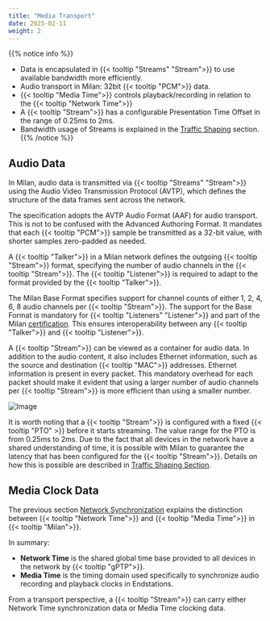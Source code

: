 ```yaml
---
title: "Media Transport"
date: 2025-02-11
weight: 2
---
```


{{% notice info %}}
- Data is encapsulated in {{< tooltip "Streams" "Stream">}} to use available bandwidth more efficiently.
- Audio transport in Milan: 32bit {{< tooltip "PCM">}} data.
- {{< tooltip "Media Time">}} controls playback/recording in relation to the {{< tooltip "Network Time">}}
- A {{< tooltip "Stream">}} has a configurable Presentation Time Offset in the range of 0.25ms to 2ms.
- Bandwidth usage of Streams is explained in the [Traffic Shaping](../03_traffic-shaping/stream-reservation/_index.md#how-much-traffic-is-reserved-for-my-audio-stream) section.
{{% /notice %}}

## Audio Data

In Milan, audio data is transmitted via {{< tooltip "Streams" "Stream">}} using the Audio Video Transmission Protocol (AVTP), which defines the structure of the data frames sent across the network.

The specification adopts the AVTP Audio Format (AAF) for audio transport. This is not to be confused with the Advanced Authoring Format. It mandates that each {{< tooltip "PCM">}} sample be transmitted as a 32-bit value, with shorter samples zero-padded as needed.

A {{< tooltip "Talker">}} in a Milan network defines the outgoing {{< tooltip "Stream">}} format, specifying the number of audio channels in the {{< tooltip "Stream">}}. The {{< tooltip "Listener">}} is required to adapt to the format provided by the {{< tooltip "Talker">}}.

The Milan Base Format specifies support for channel counts of either 1, 2, 4, 6, 8 audio channels per {{< tooltip "Stream">}}. The support for the Base Format is mandatory for {{< tooltip "Listeners" "Listener">}} and part of the Milan [certification](../../02_user-guides/certified-products.md). This ensures interoperability between any {{< tooltip "Talker">}} and {{< tooltip "Listener">}}.

<div class="text-image-container">
  <div class="text">
    <p>A {{< tooltip "Stream">}} can be viewed as a container for audio data. In addition to the audio content, it also includes Ethernet information, such as the source and destination {{< tooltip "MAC">}} addresses. Ethernet information is present in every packet. This mandatory overhead for each packet should make it evident that using a larger number of audio channels per {{< tooltip "Stream">}} is more efficient than using a smaller number.</p>
  </div>
  <div class="image">
    <img src="/images/stream-format.drawio.svg" alt="Image" style="max-width: 100%; height: auto;">
  </div>
</div>

It is worth noting that a {{< tooltip "Stream">}} is configured with a fixed {{< tooltip "PTO" >}} before it starts streaming. The value range for the PTO is from 0.25ms to 2ms. Due to the fact that all devices in the network have a shared understanding of time, it is possible with Milan to guarantee the latency that has been configured for the {{< tooltip "Stream">}}. Details on how this is possible are described in [Traffic Shaping Section](../03_traffic-shaping/_index.md).

## Media Clock Data

The previous section [Network Synchronization](../00_network-timing/_index.md) explains the distinction between {{< tooltip "Network Time">}} and {{< tooltip "Media Time">}} in {{< tooltip "Milan">}}.

In summary:

- **Network Time** is the shared global time base provided to all devices in the network by {{< tooltip "gPTP">}}.
- **Media Time** is the timing domain used specifically to synchronize audio recording and playback clocks in Endstations.

From a transport perspective, a {{< tooltip "Stream">}} can carry either Network Time synchronization data or Media Time clocking data.

